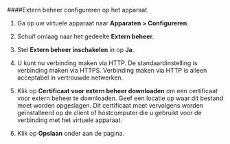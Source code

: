 
####Extern beheer configureren op het apparaat

1. Ga op uw virtuele apparaat naar **Apparaten > Configureren**.

2. Schuif omlaag naar het gedeelte **Extern beheer**.

3. Stel **Extern beheer inschakelen** in op **Ja**.

4. U kunt nu verbinding maken via HTTP. De standaardinstelling is verbinding maken via HTTPS. Verbinding maken via HTTP is alleen acceptabel in vertrouwde netwerken.

5. Klik op **Certificaat voor extern beheer downloaden** om een certificaat voor extern beheer te downloaden. Geef een locatie op waar dit bestand moet worden opgeslagen. Dit certificaat moet vervolgens worden geïnstalleerd op de client of hostcomputer die u gebruikt voor de verbinding met het virtuele apparaat.

6. Klik op **Opslaan** onder aan de pagina.


<!--HONumber=Jun16_HO2-->


